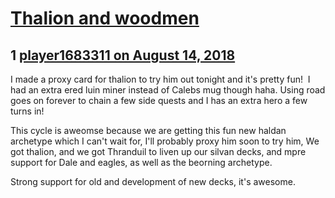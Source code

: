 # [Thalion and woodmen](https://community.fantasyflightgames.com/topic/280989-thalion-and-woodmen/)

## 1 [player1683311 on August 14, 2018](https://community.fantasyflightgames.com/topic/280989-thalion-and-woodmen/?do=findComment&comment=3440287)

I made a proxy card for thalion to try him out tonight and it's pretty fun!  I had an extra ered luin miner instead of Calebs mug though haha. Using road goes on forever to chain a few side quests and I has an extra hero a few turns in!

This cycle is aweomse because we are getting this fun new haldan archetype which I can't wait for, I'll probably proxy him soon to try him, We got thalion, and we got Thranduil to liven up our silvan decks, and mpre support for Dale and eagles, as well as the beorning archetype. 

Strong support for old and development of new decks, it's awesome. 

 

 

